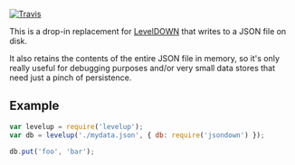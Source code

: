 [![Travis](https://secure.travis-ci.org/toolness/jsondown.png)](http://travis-ci.org/toolness/jsondown)

This is a drop-in replacement for [LevelDOWN][] that writes to
a JSON file on disk.

It also retains the contents of the entire JSON file in memory, so
it's only really useful for debugging purposes and/or very small
data stores that need just a pinch of persistence.

## Example

```js
var levelup = require('levelup');
var db = levelup('./mydata.json', { db: require('jsondown') });

db.put('foo', 'bar');
```

  [LevelDOWN]: https://github.com/rvagg/node-leveldown
